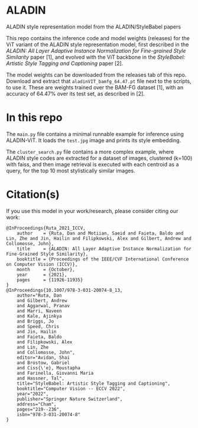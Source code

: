# ALADIN

ALADIN style representation model from the ALADIN/StyleBabel papers

This repo contains the inference code and model weights (releases) for the ViT variant of the ALADIN style representation model, first described in the *ALADIN: All Layer Adaptive Instance Normalization for Fine-grained Style Similarity* paper [1], and evolved with the ViT backbone in the *StyleBabel: Artistic Style Tagging and Captioning* paper [2].

The model weights can be downloaded from the releases tab of this repo. Download and extract that `aladinVIT_bamfg_64.47.pt` file next to the scripts, to use it. These are weights trained over the BAM-FG dataset [1], with an accuracy of 64.47% over its test set, as described in [2].

# In this repo

The `main.py` file contains a minimal runnable example for inference using ALADIN-ViT. It loads the `test.jpg` image and prints its style embedding.

The `cluster_search.py` file contains a more complex example, where ALADIN style codes are extracted for a dataset of images, clustered (k=100) with faiss, and then image retrieval is executed with each centroid as a query, for the top 10 most stylistically similar images.


# Citation(s)

If you use this model in your work/research, please consider citing our work:
```
@InProceedings{Ruta_2021_ICCV,
    author    = {Ruta, Dan and Motiian, Saeid and Faieta, Baldo and Lin, Zhe and Jin, Hailin and Filipkowski, Alex and Gilbert, Andrew and Collomosse, John},
    title     = {ALADIN: All Layer Adaptive Instance Normalization for Fine-Grained Style Similarity},
    booktitle = {Proceedings of the IEEE/CVF International Conference on Computer Vision (ICCV)},
    month     = {October},
    year      = {2021},
    pages     = {11926-11935}
}
@InProceedings{10.1007/978-3-031-20074-8_13,
    author="Ruta, Dan
    and Gilbert, Andrew
    and Aggarwal, Pranav
    and Marri, Naveen
    and Kale, Ajinkya
    and Briggs, Jo
    and Speed, Chris
    and Jin, Hailin
    and Faieta, Baldo
    and Filipkowski, Alex
    and Lin, Zhe
    and Collomosse, John",
    editor="Avidan, Shai
    and Brostow, Gabriel
    and Ciss{\'e}, Moustapha
    and Farinella, Giovanni Maria
    and Hassner, Tal",
    title="StyleBabel: Artistic Style Tagging and Captioning",
    booktitle="Computer Vision -- ECCV 2022",
    year="2022",
    publisher="Springer Nature Switzerland",
    address="Cham",
    pages="219--236",
    isbn="978-3-031-20074-8"
}
```